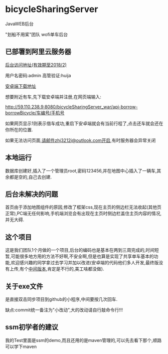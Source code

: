 # bicycleSharingServer
JavaWEB后台

"划船不用桨"团队   wofi单车后台
## 已部署到阿里云服务器

[后台访问地址(有效期至2018/2)](http://59.110.238.9:8080/bicycleSharingServer_war/)

用户名密码:admin 高管验证:huija

[安卓端下载地址](http://59.110.229.53/download/wofi.apk)

想要附近有车,先下载安卓端并注册,在网页端输入:

http://59.110.238.9:8080/bicycleSharingServer_war/api-borrow-borrowBicycle/车编号/手机号

如果网页显示1则表示借车成功,重启下安卓端就会有当前行程了,点击还车就会还在你所在的位置.

如果无法访问页面,请邮件zhj3212j@outlook.com开启,有时服务器会异常关闭

## 本地运行
数据库创建好,插入了一个管理员root,密码123456,并在地图中心插入了一辆车,其余都是空的,自己去创建.

## 后台未解决的问题

首页由于添加地图组件的原因,修改了框架css,现在主页的侧边栏无法收起(其他页正常),PC端无任何影响,手机端浏览会有出现在主页时侧边栏盖住主页内容的情况,并无大碍.

## 这个项目

这是我们团队1个月做的一个项目,后台的编码也是基本在两到三周完成的,时间短暂,可能很多地方用的方法不好啊,不安全啊,但是也算是实现了共享单车基本的功能,欢迎感兴趣的同学拿过去学习并加以改进(安卓端的代码他们多人开发,最终版没有上传,有个[中间版本](https://github.com/dddupup/Wofi),肯定是不行的,美工啥都没做).
  
## 关于exe文件
是直接双击同步项目到github的小程序,中间要按几次回车.

缺点:commit统一备注为"小改动",大的改动请自行敲命令行!!!


## ssm初学者的建议
我的Test里面是ssm的demo,而且还用的是maven管理的,可以先去看下那个,顺路可以学下maven